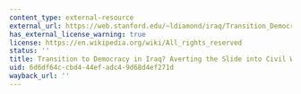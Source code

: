 ```yaml
---
content_type: external-resource
external_url: https://web.stanford.edu/~ldiamond/iraq/Transition_Democracy_iraq_040604.htm
has_external_license_warning: true
license: https://en.wikipedia.org/wiki/All_rights_reserved
status: ''
title: Transition to Democracy in Iraq? Averting the Slide into Civil War
uid: 6d6df64c-cbd4-44ef-adc4-9d68d4ef271d
wayback_url: ''
---
```

